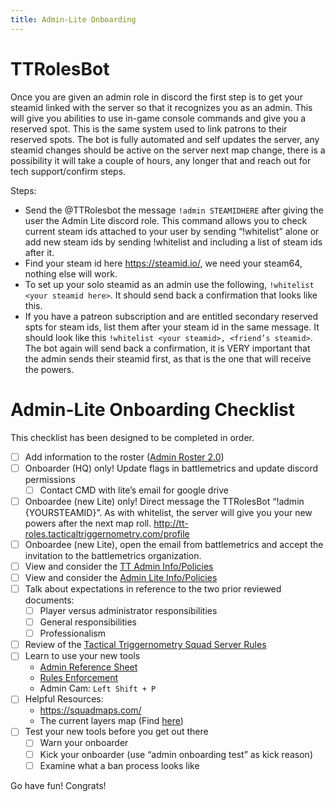 ```yaml
---
title: Admin-Lite Onboarding
---
```


# TTRolesBot

Once you are given an admin role in discord the first step is to get your steamid linked with the server so that it recognizes you as an admin. This will give you abilities to use in-game console commands and give you a reserved spot. This is the same system used to link patrons to their reserved spots. The bot is fully automated and self updates the server, any steamid changes should be active on the server next map change, there is a possibility it will take a couple of hours, any longer that and reach out for tech support/confirm steps.

Steps: 

* Send the @TTRolesbot the message `!admin STEAMIDHERE` after giving the user the Admin Lite discord role. This command allows you to check current steam ids attached to your user by sending “!whitelist” alone or add new steam ids by sending !whitelist and including a list of steam ids after it.
* Find your steam id here https://steamid.io/, we need your steam64, nothing else will work.
* To set up your solo steamid as an admin use the following, `!whitelist <your steamid here>`.  It should send back a confirmation that looks like this. 
* If you have a patreon subscription and are entitled secondary reserved spts for steam ids, list them after your steam id in the same message. It should look like this `!whitelist <your steamid>, <friend’s steamid>`.  The bot again will send back a confirmation, it is VERY important that the admin sends their steamid first, as that is the one that will receive the powers.


# Admin-Lite Onboarding Checklist

This checklist has been designed to be completed in order. 

- [ ] Add information to the roster ([Admin Roster 2.0](https://docs.google.com/spreadsheets/d/1E9sNXuz5dKnurTKuMM9iAG1WODAKzoZbjn4nen8ZlUw/edit#gid=0))
- [ ] Onboarder (HQ) only! Update flags in battlemetrics and update discord permissions
    - [ ] Contact CMD with lite’s email for google drive
- [ ] Onboardee (new Lite) only! Direct message the TTRolesBot “!admin {YOURSTEAMID}”.  As with whitelist, the server will give you your new powers after the next map roll. http://tt-roles.tacticaltriggernometry.com/profile
- [ ] Onboardee (new Lite), open the email from battlemetrics and accept the invitation to the battlemetrics organization. 
- [ ] View and consider the [TT Admin Info/Policies](../policies/all_admins.md)
- [ ] View and consider the [Admin Lite Info/Policies](../policies/admin_lite.md)
- [ ] Talk about expectations in reference to the two prior reviewed documents:
    - [ ] Player versus administrator responsibilities
    - [ ] General responsibilities
    - [ ] Professionalism
- [ ] Review of the [Tactical Triggernometry Squad Server Rules](../server/server_rules.md)
- [ ] Learn to use your new tools
    - [Admin Reference Sheet](./command_reference.md)
    - [Rules Enforcement](../guides/rules_enforcement.md)
    - Admin Cam: `Left Shift + P`
- [ ] Helpful Resources:
    - https://squadmaps.com/
    - The current layers map (Find [here](../index.md))
- [ ] Test your new tools before you get out there
    - [ ] Warn your onboarder	
    - [ ] Kick your onboarder (use “admin onboarding test” as kick reason)
    - [ ] Examine what a ban process looks like

Go have fun! Congrats!





